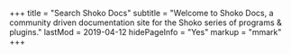 +++
title = "Search Shoko Docs"
subtitle = "Welcome to Shoko Docs, a community driven documentation site for the Shoko series of programs & plugins."
lastMod = 2019-04-12
hidePageInfo = "Yes"
markup = "mmark"
+++

<style type="text/css">

.gsc-control-cse {
    background-color: var(--backgroundColor);
    border-color: var(--backgroundColor);
    font-family: "Muli", sans-serif;
	font-weight: 600;
	letter-spacing: 0.5px;
}

.gsc-input-box {
    border: 1px solid var(--borderColor);
    border-color: var(--borderColor);
    background: var(--backgroundColor);
}

.gsc-input {
    background: var(--backgroundColor) !important;
    color: var(--fontColor) !important;
}

.gsc-above-wrapper-area {
    border-bottom: 1px solid var(--borderColor);
    padding: 5px 0 5px 0;
}

.gsc-result-info {
	color: var(--fontColor);
}

.gsc-orderby-label {
    color: var(--fontColor) !important;
}

.gsc-orderby {
	color: var(--fontColor);
    font-weight: 600;
}

.gsc-selected-option-container {
    background: var(--backgroundColor);
    border: 1px solid var(--borderColor);
	color: var(--fontColor);
}

.gsc-control-cse .gsc-option-menu {
    background: var(--backgroundColor);
    border: 1px solid var(--borderColor);
	color: var(--fontColor);
}

.gsc-option-menu-item-highlighted {
    background-color: var(--linkActive);
	color: var(--fontColor);
}

.gsc-option-menu-item {
	color: var(--fontColor) !important;
}

.gs-title, .gs-title > b {
	font-family: "Exo 2", sans-serif;
	color: var(--linkNormal) !important;
}

.gs-title > b:hover, .gs-title:hover {
	color: var(--linkActive) !important;
}

.gs-webResult div.gs-visibleUrl, .gs-imageResult div.gs-visibleUrl {
	color: var(--sideNavTitle) !important;
	font-size: 0.85rem;
}

.gsc-webResult .gsc-result {
    background-color: var(--backgroundColor);
    border-color: var(--backgroundColor);
}

.gsc-webResult.gsc-result:hover {
    background-color: var(--backgroundColor);
    border-color: var(--backgroundColor);
}

.gs-snippet {
	color: var(--fontColor);
	font-family: "Muli", sans-serif;
	font-size: 0.85rem;
	font-weight: 600;
	line-height: 1.9;
}

.gs-webResult .gs-snippet {
	color: var(--fontColor);
}

.gsc-results .gsc-cursor-box .gsc-cursor-current-page {
    border-color: var(--borderColor);
    background-color: var(--backgroundColor);;
	color: var(--linkActive) !important;
}

.gsc-results .gsc-cursor-box .gsc-cursor-page {
    border-color: var(--borderColor);
    background-color: var(--backgroundColor);;
	color: var(--linkNormal);
}

.gcsc-find-more-on-google-magnifier {
    fill: var(--linkNormal);;
}

.gcsc-find-more-on-google {
	color: var(--linkNormal);
}

.gs-no-results-result .gs-snippet,
.gs-error-result .gs-snippet {
  border: 1px solid var(--borderColor);
  background-color: var(--backgroundColor);
}

</style>

<div class="gcse-search"></div>
